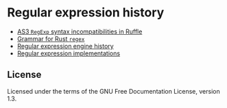 # Regular expression history

- [AS3 `RegExp` syntax incompatibilities in Ruffle](actionscript.md)
- [Grammar for Rust `regex`](rust_regex.bnf)
- [Regular expression engine history](history.md)
- [Regular expression implementations](engines.md)

## License

Licensed under the terms of the GNU Free Documentation License, version 1.3.
